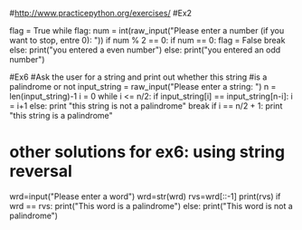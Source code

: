 #http://www.practicepython.org/exercises/
#Ex2

flag = True
while flag:
	num = int(raw_input("Please enter a number (if you want to stop, entre 0): "))
	if num % 2 == 0:
		if num == 0:
			flag = False
			break
		else:
			print("you entered a even number")
	else:
print("you entered an odd number")

#Ex6
#Ask the user for a string and print out whether this string
#is a palindrome or not
input_string = raw_input("Please enter a string: ")
n = len(input_string)-1
i = 0
while i <= n/2:
	if input_string[i] == input_string[n-i]:
		i = i+1
	else:
		print "this string is not a palindrome"
		break
if i == n/2 + 1:
	print "this string is a palindrome"
	
# other solutions for ex6: using string reversal
wrd=input("Please enter a word")
wrd=str(wrd)
rvs=wrd[::-1]
print(rvs)
if wrd == rvs:
    print("This word is a palindrome")
else:
    print("This word is not a palindrome")
